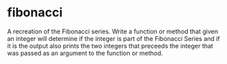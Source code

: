 # fibonacci
A recreation of the Fibonacci series. Write a function or method that given an integer will determine if the integer is part of the Fibonacci Series and if it is the output also prints the two integers that preceeds the integer that was passed as an argument to the function or method.
